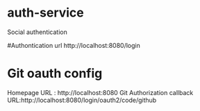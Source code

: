 # auth-service
Social authentication 

#Authontication url
http://localhost:8080/login

# Git oauth config
Homepage URL : http://localhost:8080
Git Authorization callback URL:http://localhost:8080/login/oauth2/code/github
